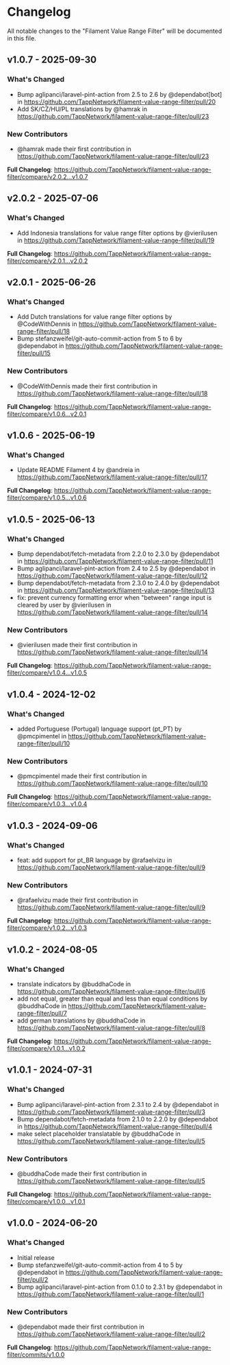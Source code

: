 # Changelog

All notable changes to the "Filament Value Range Filter" will be documented in this file.

## v1.0.7 - 2025-09-30

### What's Changed

* Bump aglipanci/laravel-pint-action from 2.5 to 2.6 by @dependabot[bot] in https://github.com/TappNetwork/filament-value-range-filter/pull/20
* Add SK/CZ/HU/PL translations by @hamrak in https://github.com/TappNetwork/filament-value-range-filter/pull/23

### New Contributors

* @hamrak made their first contribution in https://github.com/TappNetwork/filament-value-range-filter/pull/23

**Full Changelog**: https://github.com/TappNetwork/filament-value-range-filter/compare/v2.0.2...v1.0.7

## v2.0.2 - 2025-07-06

### What's Changed

* Add Indonesia translations for value range filter options by @vierilusen in https://github.com/TappNetwork/filament-value-range-filter/pull/19

**Full Changelog**: https://github.com/TappNetwork/filament-value-range-filter/compare/v2.0.1...v2.0.2

## v2.0.1 - 2025-06-26

### What's Changed

* Add Dutch translations for value range filter options by @CodeWithDennis in https://github.com/TappNetwork/filament-value-range-filter/pull/18
* Bump stefanzweifel/git-auto-commit-action from 5 to 6 by @dependabot in https://github.com/TappNetwork/filament-value-range-filter/pull/15

### New Contributors

* @CodeWithDennis made their first contribution in https://github.com/TappNetwork/filament-value-range-filter/pull/18

**Full Changelog**: https://github.com/TappNetwork/filament-value-range-filter/compare/v1.0.6...v2.0.1

## v1.0.6 - 2025-06-19

### What's Changed

* Update README Filament 4 by @andreia in https://github.com/TappNetwork/filament-value-range-filter/pull/17

**Full Changelog**: https://github.com/TappNetwork/filament-value-range-filter/compare/v1.0.5...v1.0.6

## v1.0.5 - 2025-06-13

### What's Changed

* Bump dependabot/fetch-metadata from 2.2.0 to 2.3.0 by @dependabot in https://github.com/TappNetwork/filament-value-range-filter/pull/11
* Bump aglipanci/laravel-pint-action from 2.4 to 2.5 by @dependabot in https://github.com/TappNetwork/filament-value-range-filter/pull/12
* Bump dependabot/fetch-metadata from 2.3.0 to 2.4.0 by @dependabot in https://github.com/TappNetwork/filament-value-range-filter/pull/13
* fix:  prevent currency formatting error when "between" range input is cleared by user by @vierilusen in https://github.com/TappNetwork/filament-value-range-filter/pull/14

### New Contributors

* @vierilusen made their first contribution in https://github.com/TappNetwork/filament-value-range-filter/pull/14

**Full Changelog**: https://github.com/TappNetwork/filament-value-range-filter/compare/v1.0.4...v1.0.5

## v1.0.4 - 2024-12-02

### What's Changed

* added Portuguese (Portugal) language support (pt_PT) by @pmcpimentel in https://github.com/TappNetwork/filament-value-range-filter/pull/10

### New Contributors

* @pmcpimentel made their first contribution in https://github.com/TappNetwork/filament-value-range-filter/pull/10

**Full Changelog**: https://github.com/TappNetwork/filament-value-range-filter/compare/v1.0.3...v1.0.4

## v1.0.3 - 2024-09-06

### What's Changed

* feat: add support for pt_BR language by @rafaelvizu in https://github.com/TappNetwork/filament-value-range-filter/pull/9

### New Contributors

* @rafaelvizu made their first contribution in https://github.com/TappNetwork/filament-value-range-filter/pull/9

**Full Changelog**: https://github.com/TappNetwork/filament-value-range-filter/compare/v1.0.2...v1.0.3

## v1.0.2 - 2024-08-05

### What's Changed

* translate indicators by @buddhaCode in https://github.com/TappNetwork/filament-value-range-filter/pull/6
* add not equal, greater than equal and less than equal conditions by @buddhaCode in https://github.com/TappNetwork/filament-value-range-filter/pull/7
* add german translations by @buddhaCode in https://github.com/TappNetwork/filament-value-range-filter/pull/8

**Full Changelog**: https://github.com/TappNetwork/filament-value-range-filter/compare/v1.0.1...v1.0.2

## v1.0.1 - 2024-07-31

### What's Changed

* Bump aglipanci/laravel-pint-action from 2.3.1 to 2.4 by @dependabot in https://github.com/TappNetwork/filament-value-range-filter/pull/3
* Bump dependabot/fetch-metadata from 2.1.0 to 2.2.0 by @dependabot in https://github.com/TappNetwork/filament-value-range-filter/pull/4
* make select placeholder translatable by @buddhaCode in https://github.com/TappNetwork/filament-value-range-filter/pull/5

### New Contributors

* @buddhaCode made their first contribution in https://github.com/TappNetwork/filament-value-range-filter/pull/5

**Full Changelog**: https://github.com/TappNetwork/filament-value-range-filter/compare/v1.0.0...v1.0.1

## v1.0.0 - 2024-06-20

### What's Changed

* Initial release
* Bump stefanzweifel/git-auto-commit-action from 4 to 5 by @dependabot in https://github.com/TappNetwork/filament-value-range-filter/pull/2
* Bump aglipanci/laravel-pint-action from 0.1.0 to 2.3.1 by @dependabot in https://github.com/TappNetwork/filament-value-range-filter/pull/1

### New Contributors

* @dependabot made their first contribution in https://github.com/TappNetwork/filament-value-range-filter/pull/2

**Full Changelog**: https://github.com/TappNetwork/filament-value-range-filter/commits/v1.0.0
